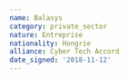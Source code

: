 ```yaml
---
name: Balasys
category: private_sector
nature: Entreprise
nationality: Hongrie
alliance: Cyber Tech Accord
date_signed: '2018-11-12'
---
```

    